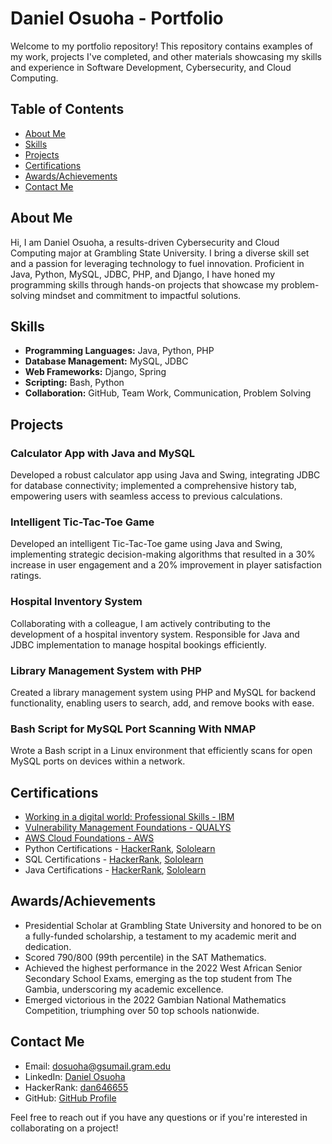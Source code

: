 # Daniel Osuoha - Portfolio

Welcome to my portfolio repository! This repository contains examples of my work, projects I've completed, and other materials showcasing my skills and experience in Software Development, Cybersecurity, and Cloud Computing.

## Table of Contents

- [About Me](#about-me)
- [Skills](#skills)
- [Projects](#projects)
- [Certifications](#certifications)
- [Awards/Achievements](#awards-achievements)
- [Contact Me](#contact-me)

## About Me

Hi, I am Daniel Osuoha, a results-driven Cybersecurity and Cloud Computing major at Grambling State University. I bring a diverse skill set and a passion for leveraging technology to fuel innovation. Proficient in Java, Python, MySQL, JDBC, PHP, and Django, I have honed my programming skills through hands-on projects that showcase my problem-solving mindset and commitment to impactful solutions.

## Skills

- **Programming Languages:** Java, Python, PHP
- **Database Management:** MySQL, JDBC
- **Web Frameworks:** Django, Spring
- **Scripting:** Bash, Python
- **Collaboration:** GitHub, Team Work, Communication, Problem Solving

## Projects

### Calculator App with Java and MySQL

Developed a robust calculator app using Java and Swing, integrating JDBC for database connectivity; implemented a comprehensive history tab, empowering users with seamless access to previous calculations.

### Intelligent Tic-Tac-Toe Game

Developed an intelligent Tic-Tac-Toe game using Java and Swing, implementing strategic decision-making algorithms that resulted in a 30% increase in user engagement and a 20% improvement in player satisfaction ratings.

### Hospital Inventory System

Collaborating with a colleague, I am actively contributing to the development of a hospital inventory system. Responsible for Java and JDBC implementation to manage hospital bookings efficiently.

### Library Management System with PHP

Created a library management system using PHP and MySQL for backend functionality, enabling users to search, add, and remove books with ease.

### Bash Script for MySQL Port Scanning With NMAP

Wrote a Bash script in a Linux environment that efficiently scans for open MySQL ports on devices within a network.

## Certifications

- [Working in a digital world: Professional Skills - IBM](https://www.credly.com/go/dOqmjj9opfHz5KzH3vvMeQ)
- [Vulnerability Management Foundations - QUALYS]()
- [AWS Cloud Foundations - AWS](https://www.credly.com/badges/3a22ceaa-8eff-4d81-99b9-8f6a8199b6a6/public_url)
- Python Certifications - [HackerRank](https://www.hackerrank.com/certificates/9e417727fb63), [Sololearn](https://www.sololearn.com/certificates/CC-55HTWCHK)
- SQL Certifications - [HackerRank](https://www.hackerrank.com/certificates/753f6cdbb7fa), [Sololearn]()
- Java Certifications - [HackerRank](), [Sololearn](https://www.sololearn.com/certificates/CC-R0OTRGBG)

## Awards/Achievements

- Presidential Scholar at Grambling State University and honored to be on a fully-funded scholarship, a testament to my academic merit and dedication.
- Scored 790/800 (99th percentile) in the SAT Mathematics.
- Achieved the highest performance in the 2022 West African Senior Secondary School Exams, emerging as the top student from The Gambia, underscoring my academic excellence.
- Emerged victorious in the 2022 Gambian National Mathematics Competition, triumphing over 50 top schools nationwide.

## Contact Me

- Email: [dosuoha@gsumail.gram.edu](mailto:dosuoha@gsumail.gram.edu)
- LinkedIn: [Daniel Osuoha](https://www.linkedin.com/in/daniel-osuoha-8090222b1)
- HackerRank: [dan646655](https://www.hackerrank.com/profile/dan646655)
- GitHub: [GitHub Profile](https://github.com/)

Feel free to reach out if you have any questions or if you're interested in collaborating on a project!
